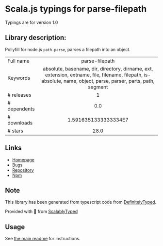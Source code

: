 
# Scala.js typings for parse-filepath

Typings are for version 1.0

## Library description:
Pollyfill for node.js `path.parse`, parses a filepath into an object.

|                    |                 |
| ------------------ | :-------------: |
| Full name          | parse-filepath |
| Keywords           | absolute, basename, dir, directory, dirname, ext, extension, extname, file, filename, filepath, is-absolute, name, object, parse, parser, parts, path, segment |
| # releases         | 1 |
| # dependents       | 0.0 |
| # downloads        | 1.5916351333333334E7 |
| # stars            | 28.0 |

## Links
- [Homepage](https://github.com/jonschlinkert/parse-filepath)
- [Bugs](https://github.com/jonschlinkert/parse-filepath/issues)
- [Repository](https://github.com/jonschlinkert/parse-filepath)
- [Npm](https://www.npmjs.com/package/parse-filepath)
    


## Note
This library has been generated from typescript code from [DefinitelyTyped](https://definitelytyped.org).

Provided with :purple_heart: from [ScalablyTyped](https://github.com/oyvindberg/ScalablyTyped)

## Usage
See [the main readme](../../readme.md) for instructions.


